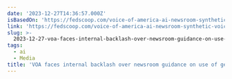 ```yaml
---
date: '2023-12-27T14:36:57.000Z'
isBasedOn: 'https://fedscoop.com/voice-of-america-ai-newsroom-synthetic-voicing-scripts/'
link: 'https://fedscoop.com/voice-of-america-ai-newsroom-synthetic-voicing-scripts/'
slug: >-
  2023-12-27-voa-faces-internal-backlash-over-newsroom-guidance-on-use-of-generative-ai
tags:
  - ai
  - Media
title: 'VOA faces internal backlash over newsroom guidance on use of generative AI '
---
```


